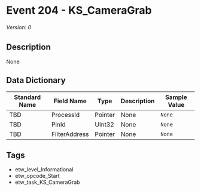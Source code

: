 # Event 204 - KS_CameraGrab
###### Version: 0

## Description
None

## Data Dictionary
|Standard Name|Field Name|Type|Description|Sample Value|
|---|---|---|---|---|
|TBD|ProcessId|Pointer|None|`None`|
|TBD|PinId|UInt32|None|`None`|
|TBD|FilterAddress|Pointer|None|`None`|

## Tags
* etw_level_Informational
* etw_opcode_Start
* etw_task_KS_CameraGrab